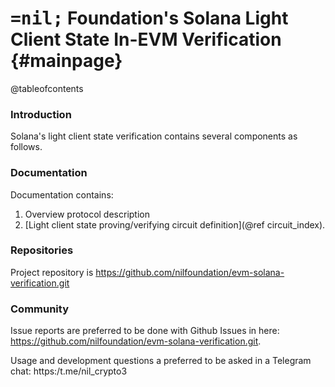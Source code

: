 # <span style='font-family: monospace'>=nil;</span> Foundation's Solana Light Client State In-EVM Verification {#mainpage}

@tableofcontents

### Introduction

Solana's light client state verification contains several components as follows.

### Documentation 

Documentation contains:
1. Overview protocol description
2. [Light client state proving/verifying circuit definition](@ref circuit_index).

### Repositories

Project repository is https://github.com/nilfoundation/evm-solana-verification.git

### Community

Issue reports are preferred to be done with Github Issues in here: 
https://github.com/nilfoundation/evm-solana-verification.git.

Usage and development questions a preferred to be asked in a Telegram chat: https:/t.me/nil_crypto3